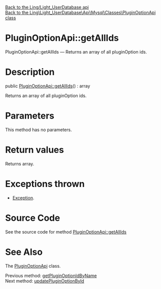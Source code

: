 [Back to the Ling/Light_UserDatabase api](https://github.com/lingtalfi/Light_UserDatabase/blob/master/doc/api/Ling/Light_UserDatabase.md)<br>
[Back to the Ling\Light_UserDatabase\Api\Mysql\Classes\PluginOptionApi class](https://github.com/lingtalfi/Light_UserDatabase/blob/master/doc/api/Ling/Light_UserDatabase/Api/Mysql/Classes/PluginOptionApi.md)


PluginOptionApi::getAllIds
================



PluginOptionApi::getAllIds — Returns an array of all pluginOption ids.




Description
================


public [PluginOptionApi::getAllIds](https://github.com/lingtalfi/Light_UserDatabase/blob/master/doc/api/Ling/Light_UserDatabase/Api/Mysql/Classes/PluginOptionApi/getAllIds.md)() : array




Returns an array of all pluginOption ids.




Parameters
================

This method has no parameters.


Return values
================

Returns array.


Exceptions thrown
================

- [Exception](http://php.net/manual/en/class.exception.php).&nbsp;







Source Code
===========
See the source code for method [PluginOptionApi::getAllIds](https://github.com/lingtalfi/Light_UserDatabase/blob/master/Api/Mysql/Classes/PluginOptionApi.php#L179-L182)


See Also
================

The [PluginOptionApi](https://github.com/lingtalfi/Light_UserDatabase/blob/master/doc/api/Ling/Light_UserDatabase/Api/Mysql/Classes/PluginOptionApi.md) class.

Previous method: [getPluginOptionIdByName](https://github.com/lingtalfi/Light_UserDatabase/blob/master/doc/api/Ling/Light_UserDatabase/Api/Mysql/Classes/PluginOptionApi/getPluginOptionIdByName.md)<br>Next method: [updatePluginOptionById](https://github.com/lingtalfi/Light_UserDatabase/blob/master/doc/api/Ling/Light_UserDatabase/Api/Mysql/Classes/PluginOptionApi/updatePluginOptionById.md)<br>

